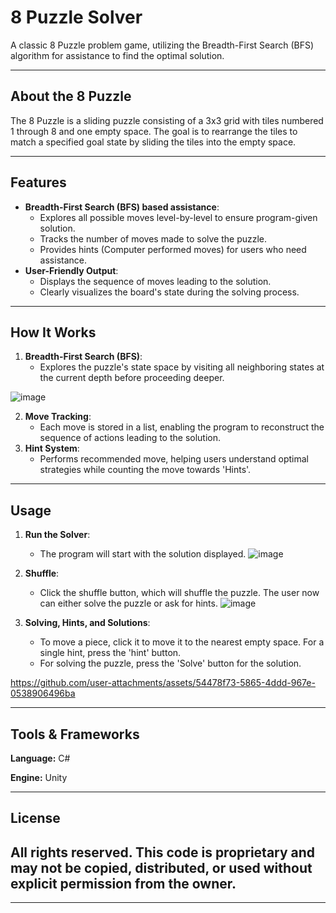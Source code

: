 # 8 Puzzle Solver

A classic 8 Puzzle problem game, utilizing the Breadth-First Search (BFS) algorithm for assistance to find the optimal solution. 

---

## About the 8 Puzzle

The 8 Puzzle is a sliding puzzle consisting of a 3x3 grid with tiles numbered 1 through 8 and one empty space. 
The goal is to rearrange the tiles to match a specified goal state by sliding the tiles into the empty space.

---

## Features

- **Breadth-First Search (BFS) based assistance**:
  - Explores all possible moves level-by-level to ensure program-given solution.
  - Tracks the number of moves made to solve the puzzle.
  - Provides hints (Computer performed moves) for users who need assistance.
- **User-Friendly Output**:
  - Displays the sequence of moves leading to the solution.
  - Clearly visualizes the board's state during the solving process.
    
---

## How It Works

1. **Breadth-First Search (BFS)**:
   - Explores the puzzle's state space by visiting all neighboring states at the current depth before proceeding deeper.

  ![image](https://github.com/user-attachments/assets/83004fa6-b91a-4c84-a825-907e6f03504d)

2. **Move Tracking**:
   - Each move is stored in a list, enabling the program to reconstruct the sequence of actions leading to the solution.
3. **Hint System**:
   - Performs recommended move, helping users understand optimal strategies while counting the move towards 'Hints'.

---

## Usage

1. **Run the Solver**:
   - The program will start with the solution displayed.
![image](https://github.com/user-attachments/assets/38094e33-a6b1-44aa-b650-419385e2f688)
   
2. **Shuffle**:
   - Click the shuffle button, which will shuffle the puzzle. The user now can either solve the puzzle or ask for hints.
![image](https://github.com/user-attachments/assets/532c4af3-db8e-48c3-ab7b-24e3458f5db8)

     
3. **Solving, Hints, and Solutions**:
   - To move a piece, click it to move it to the nearest empty space. For a single hint, press the 'hint' button.
   - For solving the puzzle, press the 'Solve' button for the solution.

https://github.com/user-attachments/assets/54478f73-5865-4ddd-967e-0538906496ba

---

## Tools & Frameworks
**Language:** C#

**Engine:** Unity

---

## License

## All rights reserved. This code is proprietary and may not be copied, distributed, or used without explicit permission from the owner.

---
